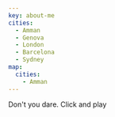 ```yaml
---
key: about-me
cities:
  - Amman
  - Genova
  - London
  - Barcelona
  - Sydney
map:
  cities:
    - Amman
---
```

Don't you dare. Click and play